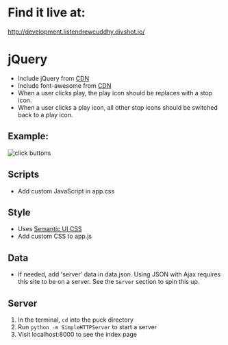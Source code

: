 # Find it live at:
http://development.listendrewcuddhy.divshot.io/

# jQuery

* Include jQuery from [CDN](https://cdnjs.com/libraries/jquery/)
* Include font-awesome from [CDN](http://fortawesome.github.io/Font-Awesome/get-started/)
* When a user clicks play, the play icon should be replaces with a stop icon.
* When a user clicks a play icon, all other stop icons should be switched back to a play icon.

## Example:
![click buttons](img/example.gif)

## Scripts
* Add custom JavaScript in app.css

## Style
* Uses [Semantic UI CSS](http://semantic-ui.com/element.html)
* Add custom CSS to app.js

## Data
* If needed, add 'server' data in data.json. Using JSON with Ajax requires this site to be on a server. See the `Server` section to spin this up.

## Server
1. In the terminal, `cd` into the puck directory
1. Run `python -m SimpleHTTPServer` to start a server
1. Visit localhost:8000 to see the index page
